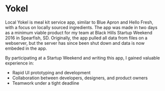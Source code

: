 # Yokel
Local Yokel is meal kit service app, similar to Blue Apron and Hello Fresh, with a focus on locally sourced ingredients.
The app was made in two days as a minimum viable product for my team at Black Hills Startup Weekend 2016 in Spearfish, SD.
Originally, the app pulled all data from files on a webserver, but the server has since been shut down and data is now embeded in
the app.

By participating at a Startup Weekend and writing this app, I gained valuable experience in:
* Rapid UI prototyping and development
* Collaboration between developers, designers, and product owners
* Teamwork under a tight deadline

